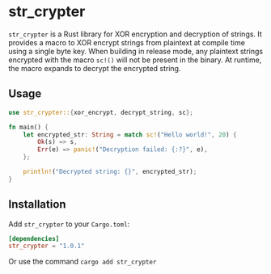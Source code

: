 # str_crypter

`str_crypter` is a Rust library for XOR encryption and decryption of strings. It provides a macro to XOR encrypt strings from plaintext at compile time using a single byte key. When building in release mode, any plaintext strings encrypted with the macro `sc!()` will not be present in the binary. At runtime, the macro expands to decrypt the encrypted string.

## Usage

```rust
use str_crypter::{xor_encrypt, decrypt_string, sc};

fn main() {
    let encrypted_str: String = match sc!("Hello world!", 20) {
        Ok(s) => s,
        Err(e) => panic!("Decryption failed: {:?}", e),
    };

    println!("Decrypted string: {}", encrypted_str);
}
```

## Installation

Add `str_crypter` to your `Cargo.toml`:

```toml
[dependencies]
str_crypter = "1.0.1"
```

Or use the command `cargo add str_crypter`